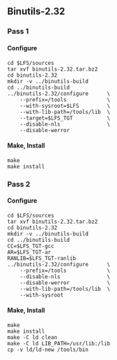 ## Binutils-2.32

### Pass 1

#### Configure
```
cd $LFS/sources
tar xvf binutils-2.32.tar.bz2
cd binutils-2.32
mkdir -v ../binutils-build
cd ../binutils-build
../binutils-2.32/configure      \
    --prefix=/tools             \
    --with-sysroot=$LFS         \
    --with-lib-path=/tools/lib  \
    --target=$LFS_TGT           \
    --disable-nls               \
    --disable-werror
```

#### Make, Install
```
make
make install
```

### Pass 2

#### Configure
```
cd $LFS/sources
tar xvf binutils-2.32.tar.bz2
cd binutils-2.32
mkdir -v ../binutils-build
cd ../binutils-build
CC=$LFS_TGT-gcc
AR=$LFS_TGT-ar
RANLIB=$LFS_TGT-ranlib
../binutils-2.32/configure      \
    --prefix=/tools             \
    --disable-nls               \
    --disable-werror            \
    --with-lib-path=/tools/lib  \
    --with-sysroot
```

#### Make, Install
```
make
make install
make -C ld clean
make -C ld LIB_PATH=/usr/lib:/lib
cp -v ld/ld-new /tools/bin
```
